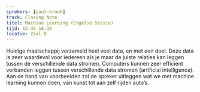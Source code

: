 ```yaml
---
sprekers: [paul-brook]
track: Closing Note
titel: Machine Learning (Engelse Sessie) 
tijd: 15:45-16:30
locatie: Zaal D
---
```

Huidige maatschappij verzameld heel veel data, en met een doel. Deze data is zeer waardevol voor iedereen als je maar de juiste
relaties kan leggen tussen de verschillende data stromen. Computers kunnen zeer efficient verbanden leggen tussen verschillende data stromen (artificial intelligence). Aan de hand van voorbeelden zal de spreker uitleggen wat we met machine learning kunnen doen, van kunst tot aan zelf rijden auto’s. 

